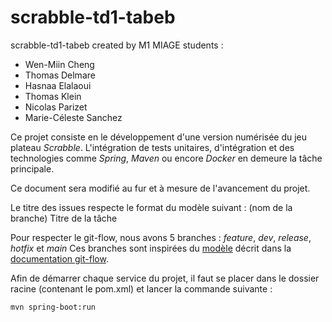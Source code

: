 # scrabble-td1-tabeb
scrabble-td1-tabeb created by M1 MIAGE students : 
- Wen-Miin Cheng
- Thomas Delmare
- Hasnaa Elalaoui
- Thomas Klein
- Nicolas Parizet
- Marie-Céleste Sanchez

Ce projet consiste en le développement d'une version numérisée du jeu plateau *Scrabble*.
L'intégration de tests unitaires, d'intégration et des technologies comme *Spring*, 
*Maven* ou encore *Docker* en demeure la tâche principale.

Ce document sera modifié au fur et à mesure de l'avancement du projet.

Le titre des issues respecte le format du modèle suivant :
(nom de la branche) Titre de la tâche 

Pour respecter le git-flow, nous avons 5 branches : *feature*, *dev*, *release*, *hotfix* et *main*
Ces branches sont inspirées du [modèle](https://i.stack.imgur.com/XgtXO.png)
décrit dans la [documentation git-flow](https://git-flow.readthedocs.io/fr/latest/presentation.html).


Afin de démarrer chaque service du projet, il faut se placer dans le dossier racine (contenant le pom.xml) et lancer la commande suivante :

    mvn spring-boot:run
